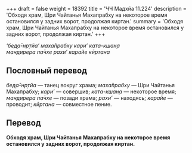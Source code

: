 +++
draft = false
weight = 18392
title = 'ЧЧ Мадхйа 11.224'
description = 'Обходя храм, Шри Чайтанья Махапрабху на некоторое время остановился у задних ворот, продолжая киртан.'
summary = 'Обходя храм, Шри Чайтанья Махапрабху на некоторое время остановился у задних ворот, продолжая киртан.'
+++

_‘бед̣а̄-нр̣тйа’ маха̄прабху кари’ ката-кшан̣а  
мандирера па̄чхе рахи’ карайе кӣртана_

## Пословный перевод

_бед̣а̄_\-_нр̣тйа_ — танец вокруг храма; _маха̄прабху_ — Шри Чайтанья Махапрабху; _кари’_ — совершив; _ката_\-_кшан̣а_ — некоторое время; _мандирера_ _па̄чхе_ — позади храма; _рахи’_ — находясь; _карайе_ — проводит; _кӣртана_ — совместное пение.

## Перевод

**Обходя храм, Шри Чайтанья Махапрабху на некоторое время остановился у задних ворот, продолжая киртан.**
